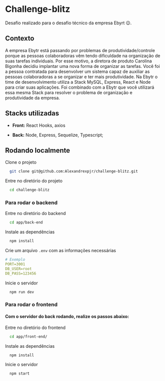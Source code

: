 # Challenge-blitz

Desafio realizado para o desafio técnico da empresa Ebyrt 😉.

## Contexto

A empresa Ebytr está passando por problemas de produtividade/controle porque as pessoas colaboradoras vêm tendo dificuldade na organização de suas tarefas individuais. Por esse motivo, a diretora de produto Carolina Bigonha decidiu implantar uma nova forma de organizar as tarefas.
Você foi a pessoa contratada para desenvolver um sistema capaz de auxiliar as pessoas colaboradoras a se organizar e ter mais produtividade.
Na Ebytr o time de desenvolvimento utiliza a Stack MySQL, Express, React e Node para criar suas aplicações. Foi combinado com a Ebytr que você utilizará essa mesma Stack para resolver o problema de organização e produtividade da empresa.

## Stacks utilizadas

 - **Front:**  React Hooks, axios

 - **Back:** Node, Express, Sequelize, Typescript;

## Rodando localmente

Clone o projeto

```bash
  git clone git@github.com:Alexandrexpjr/challenge-blitz.git
```

Entre no diretório do projeto

```bash
  cd challenge-blitz
```

### Para rodar o backend

Entre no diretório do backend

```bash
  cd app/back-end
```

Instale as dependências

```bash
  npm install
```

Crie um arquivo `.env` com as informações necessárias

```.yml
# Exemplo
PORT=3001
DB_USER=root
DB_PASS=123456
```

Inicie o servidor

```bash
  npm run dev
```

### Para rodar o frontend

#### Com o servidor do back rodando, realize os passos abaixo:

Entre no diretório do frontend

```bash
  cd app/front-end/
```

Instale as dependências

```bash
  npm install
```

Inicie o servidor

```bash
  npm start
```
